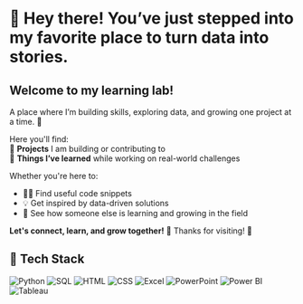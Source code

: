 # 👋 Hey there! You’ve just stepped into my favorite place to turn data into stories.

## **Welcome to my learning lab!**  
A place where I’m building skills, exploring data, and growing one project at a time. 🚀

Here you'll find:  
🔹 **Projects** I am building or contributing to  
🔹 **Things I’ve learned** while working on real-world challenges  

Whether you're here to:  
- 🧑‍💻 Find useful code snippets  
- 💡 Get inspired by data-driven solutions  
- 👀 See how someone else is learning and growing in the field  

**Let's connect, learn, and grow together!** 🌱
Thanks for visiting! 🙌

## 🧰 **Tech Stack**  

<p align="left">
  <img src="https://img.shields.io/badge/Python-3776AB?style=flat&logo=python&logoColor=white" alt="Python"/> 
  <img src="https://img.shields.io/badge/SQL-4479A1?style=flat&logo=postgresql&logoColor=white" alt="SQL"/> 
  <img src="https://img.shields.io/badge/HTML-E34F26?style=flat&logo=html5&logoColor=white" alt="HTML"/> 
  <img src="https://img.shields.io/badge/CSS-1572B6?style=flat&logo=css3&logoColor=white" alt="CSS"/> 
  <img src="https://img.shields.io/badge/Microsoft_Excel-217346?style=flat&logo=microsoft-excel&logoColor=white" alt="Excel"/>
  <img src="https://img.shields.io/badge/Microsoft_PowerPoint-B7472A?style=flat&logo=microsoft-powerpoint&logoColor=white" alt="PowerPoint"/>  
  <img src="https://img.shields.io/badge/Microsoft_Power_BI-F2C811?style=flat&logo=powerbi&logoColor=black" alt="Power BI"/>  
  <img src="https://img.shields.io/badge/Tableau-E97627?style=flat&logo=tableau&logoColor=white" alt="Tableau"/>
</p>
